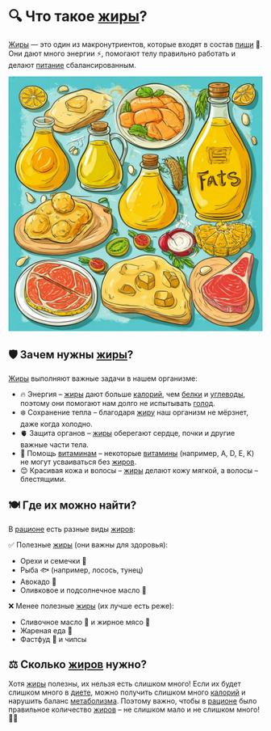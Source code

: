 # 🔍 Что такое [жиры](fats.md)?

[Жиры](fats.md) — это один из макронутриентов, которые входят в состав [пищи](food.md) 🍏. Они дают много энергии ⚡, помогают телу правильно работать и делают [питание](nutrition.md) сбалансированным.

![Жиры](static/fats.jpg)

## 🛡 Зачем нужны [жиры](fats.md)?
[Жиры](fats.md) выполняют важные задачи в нашем организме:
- 🔥 Энергия – [жиры](fats.md) дают больше [калорий](calories.md), чем [белки](protein.md) и [углеводы](carbohydrates.md), поэтому они помогают нам долго не испытывать [голод](hunger.md).
- ❄️ Сохранение тепла – благодаря [жиру](fats.md) наш организм не мёрзнет, даже когда холодно.
- 🫀 Защита органов – [жиры](fats.md) оберегают сердце, почки и другие важные части тела.
- 🌈 Помощь [витаминам](vitamins.md) – некоторые [витамины](vitamins.md) (например, A, D, E, K) не могут усваиваться без [жиров](fats.md).
- 😊 Красивая кожа и волосы – [жиры](fats.md) делают кожу мягкой, а волосы – блестящими.

## 🍽 Где их можно найти?
В [рационе](ration.md) есть разные виды [жиров](fats.md):

✅ Полезные [жиры](fats.md) (они важны для здоровья):
- Орехи и семечки 🥜
- Рыба 🐟 (например, лосось, тунец)
- Авокадо 🥑
- Оливковое и подсолнечное масло 🌻

❌ Менее полезные [жиры](fats.md) (их лучше есть реже):
- Сливочное масло 🧈 и жирное мясо 🍖
- Жареная еда 🍟
- Фастфуд 🍔 и чипсы

## ⚖️ Сколько [жиров](fats.md) нужно?
Хотя [жиры](fats.md) полезны, их нельзя есть слишком много! Если их будет слишком много в [диете](diet.md), можно получить слишком много [калорий](calories.md) и нарушить баланс [метаболизма](metabolism.md). Поэтому важно, чтобы в [рационе](ration.md) было правильное количество [жиров](fats.md) – не слишком мало и не слишком много! 🥗✅
